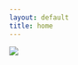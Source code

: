 ```yaml
---
layout: default
title: home
---
```

<div class="img-container">
<img src="{{site.url}}/files/fractal.gif">
</div>
